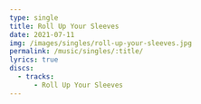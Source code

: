 ```yaml
---
type: single
title: Roll Up Your Sleeves
date: 2021-07-11
img: /images/singles/roll-up-your-sleeves.jpg
permalink: /music/singles/:title/
lyrics: true
discs:
  - tracks:
      - Roll Up Your Sleeves
---
```

